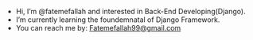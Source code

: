 - Hi, I’m @fatemefallah and interested in Back-End Developing(Django).
- I’m currently learning the foundemnatal of Django Framework.
- You can reach me by: Fatemefallah99@gmail.com 

<!---
fatemefallah/fatemefallah is a ✨ special ✨ repository because its `README.md` (this file) appears on your GitHub profile.
You can click the Preview link to take a look at your changes.
--->
